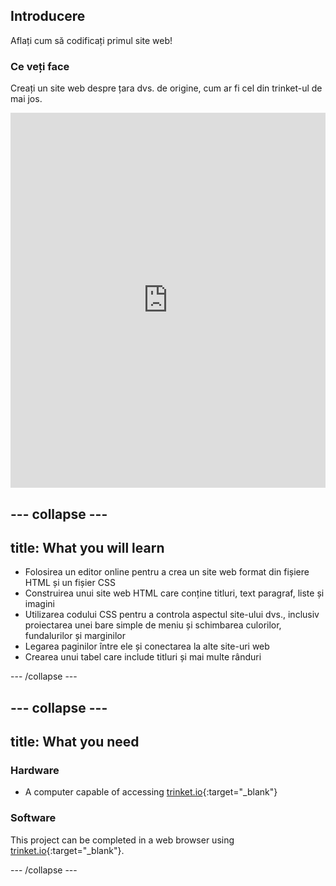## Introducere

Aflați cum să codificați primul site web!

### Ce veți face

Creați un site web despre țara dvs. de origine, cum ar fi cel din trinket-ul de mai jos.

<div class="scratch-preview">
  <iframe src="https://trinket.io/embed/html/8d5e6e8aad" width="100%" height="600" frameborder="0" marginwidth="0" marginheight="0" allowfullscreen></iframe>
</div>

## \--- collapse \---

## title: What you will learn

+ Folosirea un editor online pentru a crea un site web format din fișiere HTML și un fișier CSS
+ Construirea unui site web HTML care conține titluri, text paragraf, liste și imagini
+ Utilizarea codului CSS pentru a controla aspectul site-ului dvs., inclusiv proiectarea unei bare simple de meniu și schimbarea culorilor, fundalurilor și marginilor
+ Legarea paginilor între ele și conectarea la alte site-uri web
+ Crearea unui tabel care include titluri și mai multe rânduri

\--- /collapse \---

## \--- collapse \---

## title: What you need

### Hardware

+ A computer capable of accessing [trinket.io](https://trinket.io){:target="_blank"}

### Software

This project can be completed in a web browser using [trinket.io](https://trinket.io){:target="_blank"}.

\--- /collapse \---